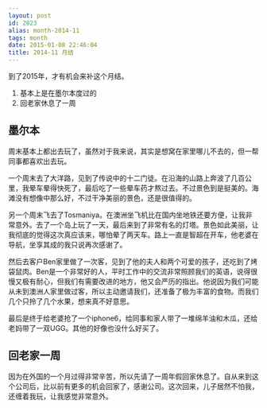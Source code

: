 ```yaml
---
layout: post
id: 2823
alias: month-2014-11
tags: month
date: 2015-01-08 22:46:04
title: 2014-11 月结
---
```


到了2015年，才有机会来补这个月结。

1. 基本上是在墨尔本度过的
2. 回老家休息了一周

## 墨尔本

周末基本上都出去玩了，虽然对于我来说，其实是想窝在家里哪儿不去的，但一帮同事都喜欢出去玩。

一个周末去了大洋路，见到了传说中的十二门徒。在沿海的山路上奔波了几百公里，我晕车晕得快死了，最后吃了一些晕车药才熬过去。不过景色到是挺美的。海滩没有想像中那么好，不过干净美丽的景色，还是很值得的。

另一个周末飞去了Tosmaniya。在澳洲坐飞机比在国内坐地铁还要方便，让我非常意外。去了一个岛上玩了一天，最后来到了非常有名的灯塔。景色如此美丽，让我彻底的觉得这次真应该来，哪怕晕了两天车。路上一直是智超在开车，他老婆在导航，坐享其成的我只说再次感谢了。

然后去客户Ben家里做了一次客，见到了他的夫人和两个可爱的孩子，还吃到了烤袋鼠肉。Ben是一个非常好的人，平时工作中的交流非常照顾我们的英语，说得很慢又极有耐心，但我们有需要改进的地方，他又会严历的指出。他说因为我们可能从未到澳洲人家里做过客，所以主动邀请我们，还准备了极为丰富的食物。而我们几个只拎了几个水果，想来真不好意思。

最后是终于给老婆抢了一个iphone6，给同事和家人带了一堆绵羊油和木瓜，还给老妈带了一双UGG。其他的好像也没什么好买了。

## 回老家一周

因为在外国的一个月过得非常辛苦，所以先请了一周年假回家休息了。自从来到这个公司后，比以前有更多的机会回家了，感谢公司。这次回来，儿子居然不怕我，还缠着我玩，让我感觉非常意外。

